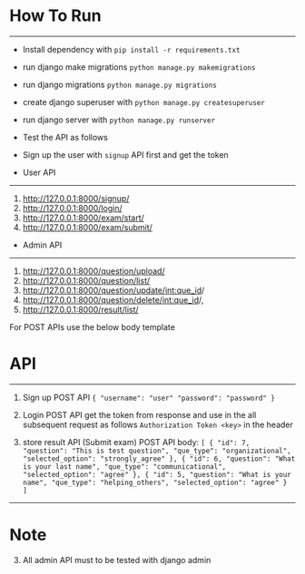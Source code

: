 # How To Run
------------------------------------------------------------------------
- Install dependency with `pip install -r requirements.txt`
- run django make migrations `python manage.py makemigrations`
- run django migrations `python manage.py migrations`
- create django superuser with `python manage.py createsuperuser`
- run django server with `python manage.py runserver`
- Test the API as follows

- Sign up the user with `signup` API first and get the token

- User API
----------
1. http://127.0.0.1:8000/signup/
2. http://127.0.0.1:8000/login/
3. http://127.0.0.1:8000/exam/start/
4. http://127.0.0.1:8000/exam/submit/
    
- Admin API
------------
1. http://127.0.0.1:8000/question/upload/
2. http://127.0.0.1:8000/question/list/
3. http://127.0.0.1:8000/question/update/<int:que_id>/
4. http://127.0.0.1:8000/question/delete/<int:que_id>/,
5. http://127.0.0.1:8000/result/list/


For POST APIs use the below body template

# API
----------------------------------------------------------------------
1. Sign up POST API
    `
    {
        "username": "user"
        "password": "password"
    }
    `
    

2. Login POST API
    get the token from response and use in the all subsequent request as follows
    `Authorization Token <key>` in the header

3. store result API (Submit exam) POST API
    body:
    `
    [
        {
            "id": 7,
            "question": "This is test question",
            "que_type": "organizational",
            "selected_option": "strongly_agree"
        },
        {
            "id": 6,
            "question": "What is your last name",
            "que_type": "communicational",
            "selected_option": "agree"
        },
        {
            "id": 5,
            "question": "What is your name",
            "que_type": "helping_others",
            "selected_option": "agree"
        }   
    ]
    `
-------------------------------------------------------------------------

# Note
    
3. All admin API must to be tested with django admin